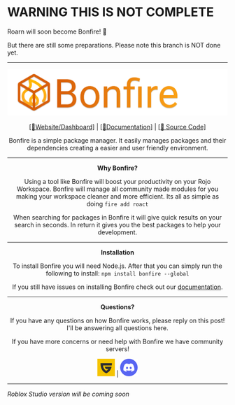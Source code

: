 # WARNING THIS IS NOT COMPLETE

Roarn will soon become Bonfire! 🥳

But there are still some preparations. Please note this branch is NOT done yet.

<hr />

[![Frame 594|690x215](./assets/banner.png)](https://bonfire.pm)

<div align="center">

[[🔗Website/Dashboard]](https://bonfire.pm) | [[📘Documentation]](https://docs.bonfire.pm) | [[📁 Source Code]](https://github.com/bonfirepkg/cli)

Bonfire is a simple package manager. It easily manages packages and their dependencies creating a easier and user friendly environment.

<hr />

**Why Bonfire?**

Using a tool like Bonfire will boost your productivity on your Rojo Workspace. Bonfire will manage all community made modules for you making your workspace cleaner and more efficient. Its all as simple as doing `fire add roact`

When searching for packages in Bonfire it will give quick results on your search in seconds. In return it gives you the best packages to help your development.

<hr />

**Installation**

To install Bonfire you will need Node.js. After that you can simply run the following to install:
`npm install bonfire --global`

If you still have issues on installing Bonfire check out our [documentation](https://docs.bonfire.pm).

<hr />

**Questions?**

If you have any questions on how Bonfire works, please reply on this post! I'll be answering all questions here.

If you have more concerns or need help with Bonfire we have community servers!

[![1024-gold 1|40x40](./assets/guilded.png)](https://guilded.gg/bonfire) | [![1024-gold 2|40x40](./assets/discord.png)](https://discord.gg/C3xquja35X)

</div>

<hr />

_Roblox Studio version will be coming soon_
